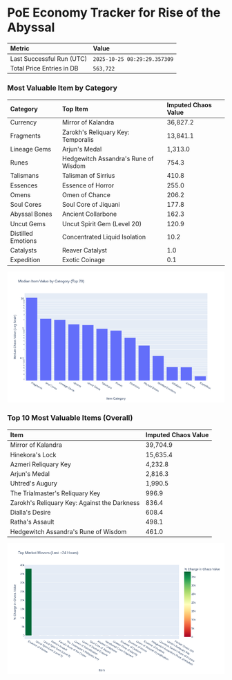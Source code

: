 # PoE Economy Tracker for Rise of the Abyssal

<!-- START_MAINTENANCE -->
| Metric | Value |
|:---|:---|
| Last Successful Run (UTC) | `2025-10-25 08:29:29.357309` |
| Total Price Entries in DB | `563,722` |

<!-- END_MAINTENANCE -->

<!-- START_DATAFRAME_DEBUG -->
<!-- END_DATAFRAME_DEBUG -->

<!-- START_CATEGORY_ANALYSIS -->
### Most Valuable Item by Category
| Category | Top Item | Imputed Chaos Value |
| :--- | :--- | :--- |
| Currency | Mirror of Kalandra | 36,827.2 |
| Fragments | Zarokh's Reliquary Key: Temporalis | 13,841.1 |
| Lineage Gems | Arjun's Medal | 1,313.0 |
| Runes | Hedgewitch Assandra's Rune of Wisdom | 754.3 |
| Talismans | Talisman of Sirrius | 410.8 |
| Essences | Essence of Horror | 255.0 |
| Omens | Omen of Chance | 206.2 |
| Soul Cores | Soul Core of Jiquani | 177.8 |
| Abyssal Bones | Ancient Collarbone | 162.3 |
| Uncut Gems | Uncut Spirit Gem (Level 20) | 120.9 |
| Distilled Emotions | Concentrated Liquid Isolation | 10.2 |
| Catalysts | Reaver Catalyst | 1.0 |
| Expedition | Exotic Coinage | 0.1 |


![Category Analysis Chart](charts/category_analysis.png)
<!-- END_ANALYSIS -->

<!-- START_ANALYSIS -->
### Top 10 Most Valuable Items (Overall)
| Item | Imputed Chaos Value |
| :--- | :--- |
| Mirror of Kalandra | 39,704.9 |
| Hinekora's Lock | 15,635.4 |
| Azmeri Reliquary Key | 4,232.8 |
| Arjun's Medal | 2,816.3 |
| Uhtred's Augury | 1,990.5 |
| The Trialmaster's Reliquary Key | 996.9 |
| Zarokh's Reliquary Key: Against the Darkness | 836.4 |
| Dialla's Desire | 608.4 |
| Ratha's Assault | 498.1 |
| Hedgewitch Assandra's Rune of Wisdom | 461.0 |


![Market Movers Chart](charts/market_movers.png)
<!-- END_ANALYSIS -->
